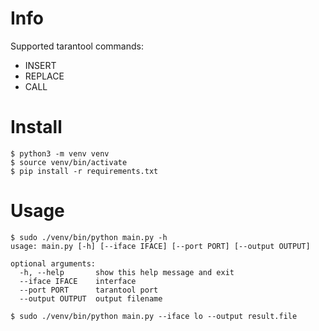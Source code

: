 # Info

Supported tarantool commands:

* INSERT
* REPLACE
* CALL

# Install

```
$ python3 -m venv venv
$ source venv/bin/activate
$ pip install -r requirements.txt
```

# Usage

```
$ sudo ./venv/bin/python main.py -h
usage: main.py [-h] [--iface IFACE] [--port PORT] [--output OUTPUT]

optional arguments:
  -h, --help       show this help message and exit
  --iface IFACE    interface
  --port PORT      tarantool port
  --output OUTPUT  output filename

$ sudo ./venv/bin/python main.py --iface lo --output result.file
```

